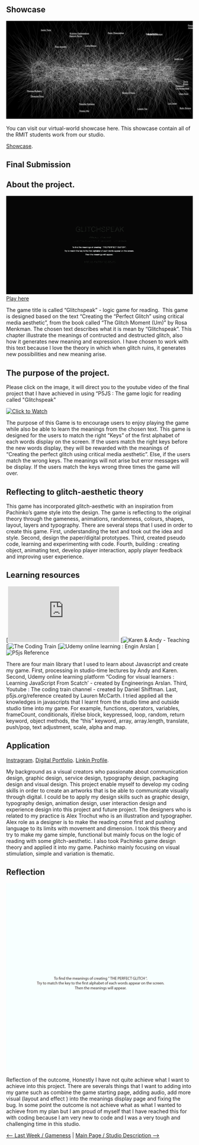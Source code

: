 ## Showcase

![](Showcase.jpg)

You can visit our virtual-world showcase here. This showcase contain all of the RMIT students work from our studio.

[Showcase](https://simandy.github.io/codewords/).


## Final Submission

## About the project.

![](Final_Outcome.gif)
[Play here](https://ptpeem.github.io/EdmCodeWorld/Final/GlitchSpeakGameLatest)

The game title is called “Glitchspeak” - logic game for reading.  This game is designed based on the text “Creating the “Perfect Glitch” using critical media aesthetic”, from the book called “The Glitch Moment (Um)” by Rosa Menkman. The chosen text describes what it is mean by “Glitchspeak”. This chapter illustrate the meanings of contructed and destructed glitch, also how it generates new meaning and expression. I have chosen to work with this text because I love the theory in which when glitch ruins, it generates new possibilities and new meaning arise.

## The purpose of the project.

Please click on the image, it will direct you to the youtube video of the final project that I have achieved in using “P5JS : The game logic for reading called "Glitchspeak"

[![Click to Watch](http://img.youtube.com/vi/f8dOilUyj8c/0.jpg)](https://youtu.be/f8dOilUyj8c)

The purpose of this Game is to encourage users to enjoy playing the game while also be able to learn the meanings from the chosen text. This game is designed for the users to match the right “Keys” of the first alphabet of each words display on the screen. If the users match the right keys before the new words display, they will be rewarded with the meanings of “Creating the perfect glitch using critical media aesthetic”. Else, if the users match the wrong keys. The meanings will not arise but error messages will be display. If the users match the keys wrong three times the game will over. 

## Reflecting to glitch-aesthetic theory

This game has incorporated glitch-aesthetic with an inspiration from Pachinko’s game style into the design. The game is reflecting to the original theory through the gameness, animations, randomness, colours, shapes, layout, layers and typography.  There are several steps that I used in order to create this game. First, understanding the text and took out the idea and style. Second, design the paper/digital prototypes. Third, created pseudo code, learning and experimenting with code. Fourth, building : creating object, animating text, develop player interaction, apply player feedback and improving user experience. 

## Learning resources

[![Karen & Andy - Teaching](https://github.com/Simandy/codewords/blob/master/processing/examples.md)
[![Karen & Andy - Teaching](https://github.com/Simandy/codewords)
[![The Coding Train](https://www.youtube.com/user/shiffman)
[![Udemy online learning : Engin Arslan](https://www.udemy.com/course/coding-for-visual-learners-learning-javascript-from-scratch/)
[![P5js Reference](https://p5js.org/reference/)

There are four main library that I used to learn about Javascript and create my game. First, processing in studio-time lectures by Andy and Karen. Second, Udemy online learning platform “Coding for visual learners : Learning JavaScript From Scatch’ - created by Engineerings Arslan. Third, Youtube : The coding train channel - created by Daniel Shiffman. Last, p5js.org/reference created by Lauren McCarth. I tried applied all the knowledges in javascripts that I learnt from the studio time and outside studio time into my game. For example, functions, operators, variables,  frameCount, conditionals, if/else block, keypressed, loop, random, return keyword, object methods, the “this” keyword, array, array.length, translate, push/pop, text adjustment, scale, alpha and map. 

## Application

[Instragram](https://www.instagram.com/matafakadesign/).
[Digital Portfolio](peemthaugsuban1.wixsite.com/mysite ).
[Linkin Profile](au.linkedin.com/in/peem-thaugsuban-8400aa149  ).

My background as a visual creators who passionate about communication design, graphic design, service design, typography design, packaging design and visual design. This project enable myself to develop my coding skills in order to create an artworks that is be able to communicate visually through digital. I could be to apply my design skills such as graphic design, typography design, animation design, user interaction design and experience design into this project and future project. The designers who is related to my practice is Alex Trochut who is an illustration and typographer. Alex role as a designer is to make the reading come first and pushing language to its limits with movement and dimension. I took this theory and try to make my game simple, functional but mainly focus on the logic of reading with some glitch-aesthetic. I also took Pachinko game design theory and applied it into my game. Pachinko mainly focusing  on visual stimulation, simple and variation is thematic.

## Reflection

![](Actual_Plan.gif)

Reflection of the outcome, Honestly I have not quite achieve what I want to achieve into this project. There are severals things that I want to adding into my game such as combine the game starting page, adding audio, add more visual (layout and effect ) into the meanings display page and fixing the bug. In some point the outcome is not achieve what as what I wanted to achieve from my plan but I am proud of myself that I have reached this for with coding because I am very new to code and I was a very tough and challenging time in this studio.

<p align="center">
  
<a href='https://ptpeem.github.io/EdmCodeWorld/Week_12/'> <-- Last Week / Gameness</a> | <a href='https://ptpeem.github.io/EdmCodeWorld/'> Main Page / Studio Description --></a>

</p>

